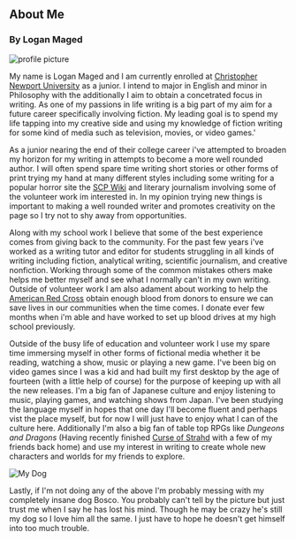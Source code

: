 ## About Me
### By Logan Maged

![profile picture](https://lmaged21.github.io/DH-Blog-Posts/images/me.jpg)

My name is Logan Maged and I am currently enrolled at [Christopher Newport University](https://cnu.edu/) as a junior.
I intend to major in English and minor in Philosophy with the additionally I aim to obtain a concetrated focus in writing.
As one of my passions in life writing is a big part of my aim for a future career specifically involving fiction.
My leading goal is to spend my life tapping into my creative side and using my knowledge of fiction writing for some kind of media such as television, movies, or video games.'
 
As a junior nearing the end of their college career i've attempted to broaden my horizon for my writing in attempts to become a more well rounded author.
I will often spend spare time writing short stories or other forms of print trying my hand at many different styles including some writing for a popular horror site the [SCP Wiki](http://www.scpwiki.com/) and literary journalism involving some of the volunteer work im interested in. In my opinion trying new things is important to making a well rounded writer and promotes creativity on the page so I try not to shy away from opportunities.
 
Along with my school work I believe that some of the best experience comes from giving back to the community. For the past few years i've worked as a writing tutor and editor for students struggling in all kinds of writing including fiction, analytical writing, scientific journalism, and creative nonfiction. Working through some of the common mistakes others make helps me better myself and see what I normally can't in my own writing. Outside of volunteer work I am also adament about working to help the [American Red Cross](https://www.redcross.org/) obtain enough blood from donors to ensure we can save lives in our communities when the time comes. I donate ever few months when i'm able and have worked to set up blood drives at my high school previously.
 
Outside of the busy life of education and volunteer work I use my spare time immersing myself in other forms of fictional media whether it be reading, watching a show, music or playing a new game. I've been big on video games since I was a kid and had built my first desktop by the age of fourteen (with a little help of course) for the purpose of keeping up with all the new releases. I'm a big fan of Japanese culture and enjoy listening to music, playing games, and watching shows from Japan. I've been studying the language myself in hopes that one day I'll become fluent and perhaps vist the place myself, but for now I will just have to enjoy what I can of the culture here. Additionally I'm also a big fan of table top RPGs like _Dungeons and Dragons_ (Having recently finished [Curse of Strahd](https://dnd.wizards.com/products/tabletop-games/rpg-products/curse-strahd) with a few of my friends back home) and use my interest in writing to create whole new characters and worlds for my friends to explore. 
 
![My Dog](https://lmaged21.github.io/DH-Blog-Posts/images/dog.jpg)
 
Lastly, if I'm not doing any of the above I'm probably messing with my completely insane dog Bosco. You probably can't tell by the picture but just trust me when I say he has lost his mind. Though he may be crazy he's still my dog so I love him all the same. I just have to hope he doesn't get himself into too much trouble.

